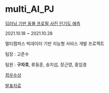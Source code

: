# multi_AI_PJ
[딥러닝 기반 동물 프로필 사진 인기도 예측](https://www.kaggle.com/c/petfinder-pawpularity-score)

2021.10.18 ~ 2021.10.28

멀티캠퍼스 빅데이터 기반 지능형 서비스 개발 프로젝트

팀장 : 고준수

팀원 : **구자호**, 류동훈, 송지섭, 장근영, 홍임경

[최우수상](./최우수상.pdf)

[발표자료](./발표자료.pdf)

